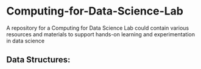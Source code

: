 # Computing-for-Data-Science-Lab
A repository for a Computing for Data Science Lab could contain various resources and materials to support hands-on learning and experimentation in data science

## Data Structures:
